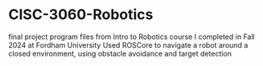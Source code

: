 # CISC-3060-Robotics
final project program files from Intro to Robotics course I completed in Fall 2024 at Fordham University
Used ROSCore to navigate a robot around a closed environment, using obstacle avoidance and target detection
